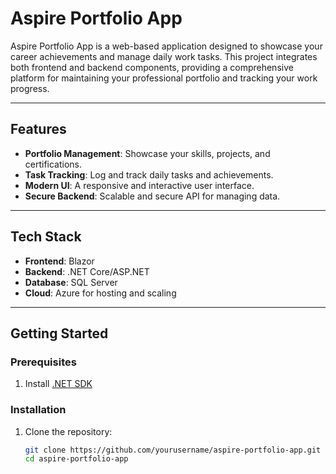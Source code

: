 # Aspire Portfolio App  

Aspire Portfolio App is a web-based application designed to showcase your career achievements and manage daily work tasks. This project integrates both frontend and backend components, providing a comprehensive platform for maintaining your professional portfolio and tracking your work progress.

---

## Features  
- **Portfolio Management**: Showcase your skills, projects, and certifications.  
- **Task Tracking**: Log and track daily tasks and achievements.  
- **Modern UI**: A responsive and interactive user interface.  
- **Secure Backend**: Scalable and secure API for managing data.  

---

## Tech Stack  
- **Frontend**: Blazor  
- **Backend**: .NET Core/ASP.NET  
- **Database**: SQL Server  
- **Cloud**: Azure for hosting and scaling  

---

## Getting Started  

### Prerequisites  
1. Install [.NET SDK](https://dotnet.microsoft.com/download)  

### Installation  
1. Clone the repository:  
   ```bash
   git clone https://github.com/yourusername/aspire-portfolio-app.git
   cd aspire-portfolio-app
